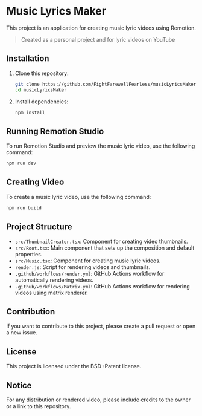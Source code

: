 # Music Lyrics Maker

This project is an application for creating music lyric videos using Remotion.

> Created as a personal project and for lyric videos on YouTube

## Installation

1. Clone this repository:
    ```bash
    git clone https://github.com/FightFarewellFearless/musicLyricsMaker
    cd musicLyricsMaker
    ```

2. Install dependencies:
    ```bash
    npm install
    ```

## Running Remotion Studio

To run Remotion Studio and preview the music lyric video, use the following command:
```bash
npm run dev
```

## Creating Video

To create a music lyric video, use the following command:
```bash
npm run build
```

## Project Structure

- `src/ThumbnailCreator.tsx`: Component for creating video thumbnails.
- `src/Root.tsx`: Main component that sets up the composition and default properties.
- `src/Music.tsx`: Component for creating music lyric videos.
- `render.js`: Script for rendering videos and thumbnails.
- `.github/workflows/render.yml`: GitHub Actions workflow for automatically rendering videos.
- `.github/workflows/Matrix.yml`: GitHub Actions workflow for rendering videos using matrix renderer.

## Contribution

If you want to contribute to this project, please create a pull request or open a new issue.

## License

This project is licensed under the BSD+Patent license.

## Notice

For any distribution or rendered video, please include credits to the owner or a link to this repository.
